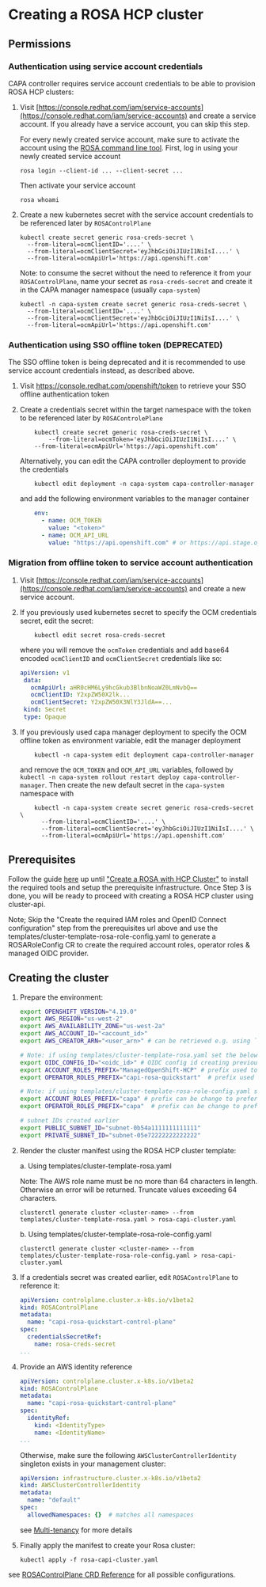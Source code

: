 # Creating a ROSA HCP cluster

## Permissions
### Authentication using service account credentials
CAPA controller requires service account credentials to be able to provision ROSA HCP clusters:
1. Visit [https://console.redhat.com/iam/service-accounts](https://console.redhat.com/iam/service-accounts) and create a service account. If you already have a service account, you can skip this step.

   For every newly created service account, make sure to activate the account using the [ROSA command line tool](https://github.com/openshift/rosa). First, log in using your newly created service account
   ```shell
   rosa login --client-id ... --client-secret ...
   ```
   Then activate your service account
   ```shell
   rosa whoami
   ```

1. Create a new kubernetes secret with the service account credentials to be referenced later by `ROSAControlPlane`
    ```shell
    kubectl create secret generic rosa-creds-secret \
      --from-literal=ocmClientID='....' \
      --from-literal=ocmClientSecret='eyJhbGciOiJIUzI1NiIsI....' \
      --from-literal=ocmApiUrl='https://api.openshift.com'
    ```
    Note: to consume the secret without the need to reference it from your `ROSAControlPlane`, name your secret as `rosa-creds-secret` and create it in the CAPA manager namespace (usually `capa-system`)
    ```shell
    kubectl -n capa-system create secret generic rosa-creds-secret \
      --from-literal=ocmClientID='....' \
      --from-literal=ocmClientSecret='eyJhbGciOiJIUzI1NiIsI....' \
      --from-literal=ocmApiUrl='https://api.openshift.com'
    ```


### Authentication using SSO offline token (DEPRECATED)
The SSO offline token is being deprecated and it is recommended to use service account credentials instead, as described above.

1. Visit https://console.redhat.com/openshift/token to retrieve your SSO offline authentication token

1. Create a credentials secret within the target namespace with the token to be referenced later by `ROSAControlePlane`
    ```shell
        kubectl create secret generic rosa-creds-secret \
            --from-literal=ocmToken='eyJhbGciOiJIUzI1NiIsI....' \
        --from-literal=ocmApiUrl='https://api.openshift.com'
    ```
    Alternatively, you can edit the CAPA controller deployment to provide the credentials
    ```shell
        kubectl edit deployment -n capa-system capa-controller-manager
    ```
    and add the following environment variables to the manager container
    ```yaml
        env:
          - name: OCM_TOKEN
            value: "<token>"
          - name: OCM_API_URL
            value: "https://api.openshift.com" # or https://api.stage.openshift.com
    ```

### Migration from offline token to service account authentication

1. Visit [https://console.redhat.com/iam/service-accounts](https://console.redhat.com/iam/service-accounts) and create a new service account.

1. If you previously used kubernetes secret to specify the OCM credentials secret, edit the secret:
    ```shell
        kubectl edit secret rosa-creds-secret
    ```
    where you will remove the `ocmToken` credentials and add base64 encoded `ocmClientID` and `ocmClientSecret` credentials like so:
    ```yaml
    apiVersion: v1
     data:
       ocmApiUrl: aHR0cHM6Ly9hcGkub3BlbnNoaWZ0LmNvbQ==
       ocmClientID: Y2xpZW50X2lk...
       ocmClientSecret: Y2xpZW50X3NlY3JldA==...
     kind: Secret
     type: Opaque
    ```

1. If you previously used capa manager deployment to specify the OCM offline token as environment variable, edit the manager deployment
    ```shell
        kubectl -n capa-system edit deployment capa-controller-manager
    ```
    and remove the `OCM_TOKEN` and `OCM_API_URL` variables, followed by `kubectl -n capa-system rollout restart deploy capa-controller-manager`. Then create the new default secret in the `capa-system` namespace with
    ```shell
        kubectl -n capa-system create secret generic rosa-creds-secret \
          --from-literal=ocmClientID='....' \
          --from-literal=ocmClientSecret='eyJhbGciOiJIUzI1NiIsI....' \
          --from-literal=ocmApiUrl='https://api.openshift.com'
    ```

## Prerequisites

Follow the guide [here](https://docs.aws.amazon.com/ROSA/latest/userguide/getting-started-hcp.html) up until ["Create a ROSA with HCP Cluster"](https://docs.aws.amazon.com/ROSA/latest/userguide/getting-started-hcp.html#create-hcp-cluster-cli) to install the required tools and setup the prerequisite infrastructure. Once Step 3 is done, you will be ready to proceed with creating a ROSA HCP cluster using cluster-api.

Note; Skip the "Create the required IAM roles and OpenID Connect configuration" step from the prerequisites url above and use the templates/cluster-template-rosa-role-config.yaml to generate a ROSARoleConfig CR to create the required account roles, operator roles & managed OIDC provider.

## Creating the cluster

1. Prepare the environment:
    ```bash
    export OPENSHIFT_VERSION="4.19.0"
    export AWS_REGION="us-west-2"
    export AWS_AVAILABILITY_ZONE="us-west-2a"
    export AWS_ACCOUNT_ID="<account_id>"
    export AWS_CREATOR_ARN="<user_arn>" # can be retrieved e.g. using `aws sts get-caller-identity`

    # Note: if using templates/cluster-template-rosa.yaml set the below env variables
    export OIDC_CONFIG_ID="<oidc_id>" # OIDC config id creating previously with `rosa create oidc-config`
    export ACCOUNT_ROLES_PREFIX="ManagedOpenShift-HCP" # prefix used to create account IAM roles with `rosa create account-roles`
    export OPERATOR_ROLES_PREFIX="capi-rosa-quickstart"  # prefix used to create operator roles with `rosa create operator-roles --prefix <PREFIX_NAME>`

    # Note: if using templates/cluster-template-rosa-role-config.yaml set the below env variables
    export ACCOUNT_ROLES_PREFIX="capa" # prefix can be change to preferable prefix with max 4 chars
    export OPERATOR_ROLES_PREFIX="capa"  # prefix can be change to preferable prefix with max 4 chars

    # subnet IDs created earlier
    export PUBLIC_SUBNET_ID="subnet-0b54a1111111111111"
    export PRIVATE_SUBNET_ID="subnet-05e72222222222222"
    ```

1. Render the cluster manifest using the ROSA HCP cluster template:

    a. Using templates/cluster-template-rosa.yaml

    Note: The AWS role name must be no more than 64 characters in length. Otherwise an error will be returned. Truncate values exceeding 64 characters.
    ```shell
    clusterctl generate cluster <cluster-name> --from templates/cluster-template-rosa.yaml > rosa-capi-cluster.yaml
    ```

    b. Using templates/cluster-template-rosa-role-config.yaml
    ```shell
    clusterctl generate cluster <cluster-name> --from templates/cluster-template-rosa-role-config.yaml > rosa-capi-cluster.yaml
    ```


1. If a credentials secret was created earlier, edit `ROSAControlPlane` to reference it:
    ```yaml
    apiVersion: controlplane.cluster.x-k8s.io/v1beta2
    kind: ROSAControlPlane
    metadata:
      name: "capi-rosa-quickstart-control-plane"
    spec:
      credentialsSecretRef:
        name: rosa-creds-secret
    ...
    ```

1. Provide an AWS identity reference
    ```yaml
    apiVersion: controlplane.cluster.x-k8s.io/v1beta2
    kind: ROSAControlPlane
    metadata:
      name: "capi-rosa-quickstart-control-plane"
    spec:
      identityRef:
        kind: <IdentityType>
        name: <IdentityName>
    ...
    ```

    Otherwise, make sure the following `AWSClusterControllerIdentity` singleton exists in your management cluster:
    ```yaml
    apiVersion: infrastructure.cluster.x-k8s.io/v1beta2
    kind: AWSClusterControllerIdentity
    metadata:
      name: "default"
    spec:
      allowedNamespaces: {}  # matches all namespaces
    ```

    see [Multi-tenancy](../multitenancy.md) for more details

1. Finally apply the manifest to create your Rosa cluster:
    ```shell
    kubectl apply -f rosa-capi-cluster.yaml
    ```

see [ROSAControlPlane CRD Reference](https://cluster-api-aws.sigs.k8s.io/crd/#controlplane.cluster.x-k8s.io/v1beta2.ROSAControlPlane) for all possible configurations.

